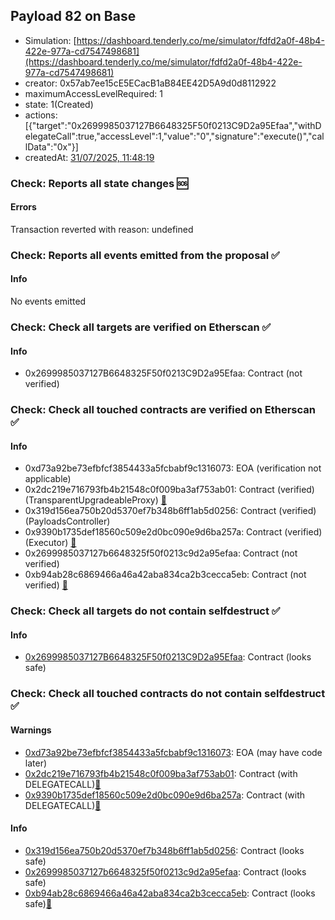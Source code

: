 ## Payload 82 on Base

- Simulation: [https://dashboard.tenderly.co/me/simulator/fdfd2a0f-48b4-422e-977a-cd7547498681](https://dashboard.tenderly.co/me/simulator/fdfd2a0f-48b4-422e-977a-cd7547498681)
- creator: 0x57ab7ee15cE5ECacB1aB84EE42D5A9d0d8112922
- maximumAccessLevelRequired: 1
- state: 1(Created)
- actions: [{"target":"0x2699985037127B6648325F50f0213C9D2a95Efaa","withDelegateCall":true,"accessLevel":1,"value":"0","signature":"execute()","callData":"0x"}]
- createdAt: [31/07/2025, 11:48:19](https://basescan.org/tx/0xa1f16900895b33e6e8068080fb8cc7cb5c3087efe43deefd0ff31f9bf908f6fc)

### Check: Reports all state changes :sos:

#### Errors

Transaction reverted with reason: undefined

### Check: Reports all events emitted from the proposal :white_check_mark:

#### Info

No events emitted

### Check: Check all targets are verified on Etherscan :white_check_mark:

#### Info

- 0x2699985037127B6648325F50f0213C9D2a95Efaa: Contract (not verified) 

### Check: Check all touched contracts are verified on Etherscan :white_check_mark:

#### Info

- 0xd73a92be73efbfcf3854433a5fcbabf9c1316073: EOA (verification not applicable)
- 0x2dc219e716793fb4b21548c0f009ba3af753ab01: Contract (verified) (TransparentUpgradeableProxy) [:ghost:](https://github.com/bgd-labs/aave-address-book "GovernanceV3Base.PAYLOADS_CONTROLLER")
- 0x319d156ea750b20d5370ef7b348b6ff1ab5d0256: Contract (verified) (PayloadsController) 
- 0x9390b1735def18560c509e2d0bc090e9d6ba257a: Contract (verified) (Executor) [:ghost:](https://github.com/bgd-labs/aave-address-book "AaveV3Base.ACL_ADMIN, GovernanceV3Base.EXECUTOR_LVL_1")
- 0x2699985037127b6648325f50f0213c9d2a95efaa: Contract (not verified) 
- 0xb94ab28c6869466a46a42aba834ca2b3cecca5eb: Contract (not verified) [:ghost:](https://github.com/bgd-labs/aave-address-book "GhoBase.GHO_CCIP_STEWARD")

### Check: Check all targets do not contain selfdestruct :white_check_mark:

#### Info

- [0x2699985037127B6648325F50f0213C9D2a95Efaa](https://basescan.org/address/0x2699985037127B6648325F50f0213C9D2a95Efaa): Contract (looks safe)

### Check: Check all touched contracts do not contain selfdestruct :white_check_mark:

#### Warnings

- [0xd73a92be73efbfcf3854433a5fcbabf9c1316073](https://basescan.org/address/0xd73a92be73efbfcf3854433a5fcbabf9c1316073): EOA (may have code later)
- [0x2dc219e716793fb4b21548c0f009ba3af753ab01](https://basescan.org/address/0x2dc219e716793fb4b21548c0f009ba3af753ab01): Contract (with DELEGATECALL)[:ghost:](https://github.com/bgd-labs/aave-address-book "GovernanceV3Base.PAYLOADS_CONTROLLER")
- [0x9390b1735def18560c509e2d0bc090e9d6ba257a](https://basescan.org/address/0x9390b1735def18560c509e2d0bc090e9d6ba257a): Contract (with DELEGATECALL)[:ghost:](https://github.com/bgd-labs/aave-address-book "AaveV3Base.ACL_ADMIN, GovernanceV3Base.EXECUTOR_LVL_1")

#### Info

- [0x319d156ea750b20d5370ef7b348b6ff1ab5d0256](https://basescan.org/address/0x319d156ea750b20d5370ef7b348b6ff1ab5d0256): Contract (looks safe)
- [0x2699985037127b6648325f50f0213c9d2a95efaa](https://basescan.org/address/0x2699985037127b6648325f50f0213c9d2a95efaa): Contract (looks safe)
- [0xb94ab28c6869466a46a42aba834ca2b3cecca5eb](https://basescan.org/address/0xb94ab28c6869466a46a42aba834ca2b3cecca5eb): Contract (looks safe)[:ghost:](https://github.com/bgd-labs/aave-address-book "GhoBase.GHO_CCIP_STEWARD")


